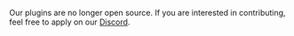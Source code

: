 Our plugins are no longer open source. If you are interested in contributing, feel free to apply on our [Discord](https://discord.gg/zdmkTvg).
